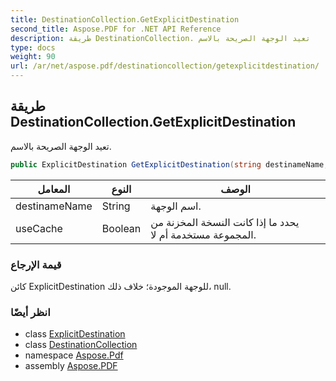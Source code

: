 ```yaml
---
title: DestinationCollection.GetExplicitDestination
second_title: Aspose.PDF for .NET API Reference
description: طريقة DestinationCollection. تعيد الوجهة الصريحة بالاسم
type: docs
weight: 90
url: /ar/net/aspose.pdf/destinationcollection/getexplicitdestination/
---
```

## طريقة DestinationCollection.GetExplicitDestination

تعيد الوجهة الصريحة بالاسم.

```csharp
public ExplicitDestination GetExplicitDestination(string destinameName, bool useCache)
```

| المعامل | النوع | الوصف |
| --- | --- | --- |
| destinameName | String | اسم الوجهة. |
| useCache | Boolean | يحدد ما إذا كانت النسخة المخزنة من المجموعة مستخدمة أم لا. |

### قيمة الإرجاع

كائن ExplicitDestination للوجهة الموجودة؛ خلاف ذلك، null.

### انظر أيضًا

* class [ExplicitDestination](../../../aspose.pdf.annotations/explicitdestination/)
* class [DestinationCollection](../)
* namespace [Aspose.Pdf](../../../aspose.pdf/)
* assembly [Aspose.PDF](../../../)